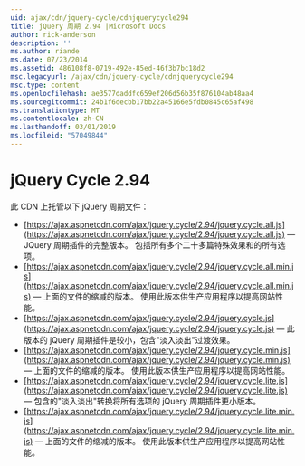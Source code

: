 ```yaml
---
uid: ajax/cdn/jquery-cycle/cdnjquerycycle294
title: jQuery 周期 2.94 |Microsoft Docs
author: rick-anderson
description: ''
ms.author: riande
ms.date: 07/23/2014
ms.assetid: 486108f8-0719-492e-85ed-46f3b7bc18d2
msc.legacyurl: /ajax/cdn/jquery-cycle/cdnjquerycycle294
msc.type: content
ms.openlocfilehash: ae3577daddfc659ef206d56b35f876104ab48aa4
ms.sourcegitcommit: 24b1f6decbb17bb22a45166e5fdb0845c65af498
ms.translationtype: MT
ms.contentlocale: zh-CN
ms.lasthandoff: 03/01/2019
ms.locfileid: "57049844"
---
```

<a name="jquery-cycle-294"></a>jQuery Cycle 2.94
====================
此 CDN 上托管以下 jQuery 周期文件：

- [https://ajax.aspnetcdn.com/ajax/jquery.cycle/2.94/jquery.cycle.all.js](https://ajax.aspnetcdn.com/ajax/jquery.cycle/2.94/jquery.cycle.all.js) &mdash; JQuery 周期插件的完整版本。 包括所有多个二十多篇特殊效果和的所有选项。
- [https://ajax.aspnetcdn.com/ajax/jquery.cycle/2.94/jquery.cycle.all.min.js](https://ajax.aspnetcdn.com/ajax/jquery.cycle/2.94/jquery.cycle.all.min.js) &mdash; 上面的文件的缩减的版本。 使用此版本供生产应用程序以提高网站性能。
- [https://ajax.aspnetcdn.com/ajax/jquery.cycle/2.94/jquery.cycle.js](https://ajax.aspnetcdn.com/ajax/jquery.cycle/2.94/jquery.cycle.js) &mdash; 此版本的 jQuery 周期插件是较小，包含"淡入淡出"过渡效果。
- [https://ajax.aspnetcdn.com/ajax/jquery.cycle/2.94/jquery.cycle.min.js](https://ajax.aspnetcdn.com/ajax/jquery.cycle/2.94/jquery.cycle.min.js) &mdash; 上面的文件的缩减的版本。 使用此版本供生产应用程序以提高网站性能。
- [https://ajax.aspnetcdn.com/ajax/jquery.cycle/2.94/jquery.cycle.lite.js](https://ajax.aspnetcdn.com/ajax/jquery.cycle/2.94/jquery.cycle.lite.js) &mdash; 包含的"淡入淡出"转换将所有选项的 jQuery 周期插件更小版本。
- [https://ajax.aspnetcdn.com/ajax/jquery.cycle/2.94/jquery.cycle.lite.min.js](https://ajax.aspnetcdn.com/ajax/jquery.cycle/2.94/jquery.cycle.lite.min.js) &mdash; 上面的文件的缩减的版本。 使用此版本供生产应用程序以提高网站性能。
